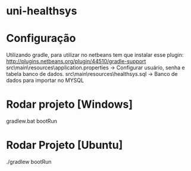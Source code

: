 # uni-healthsys

# Configuração
Utilizando gradle, para utilizar no netbeans tem que instalar esse plugin: http://plugins.netbeans.org/plugin/44510/gradle-support
src\main\resources\application.properties -> Configurar usuário, senha e tabela banco de dados.
src\main\resources\healthsys.sql -> Banco de dados para importar no MYSQL

# Rodar projeto [Windows]
gradlew.bat bootRun

# Rodar Projeto [Ubuntu]
./gradlew bootRun
